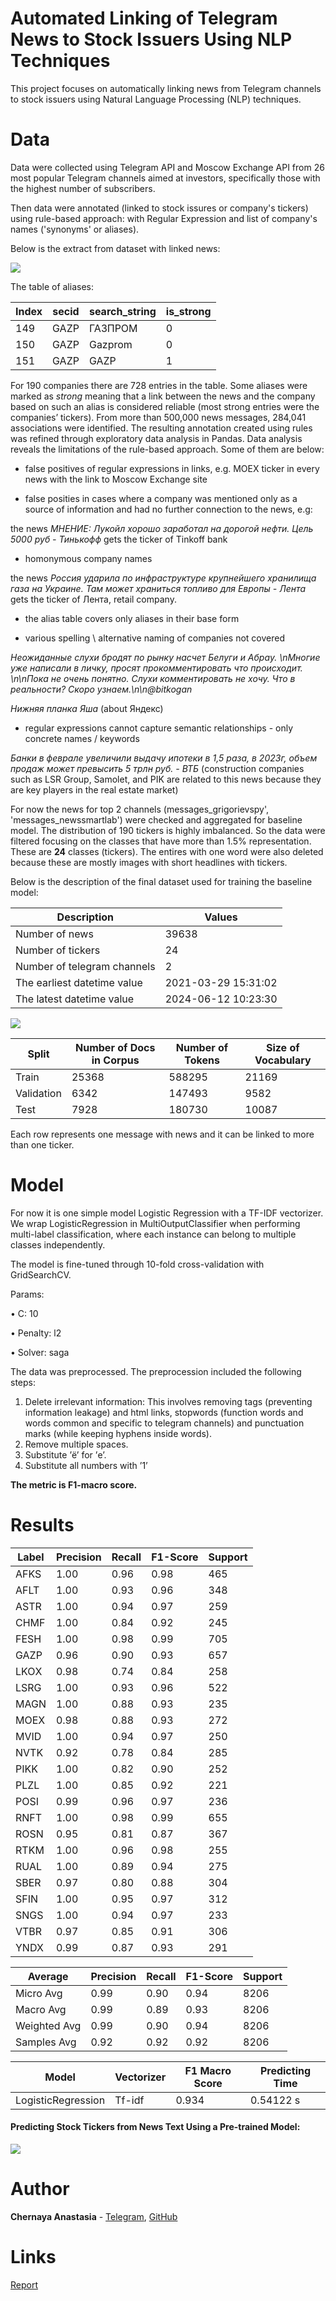 # Automated Linking of Telegram News to Stock Issuers Using NLP Techniques

This project focuses on automatically linking news from Telegram channels to stock issuers using Natural Language Processing (NLP) techniques.

# Data
Data were collected using Telegram API and Moscow Exchange API from 26 most popular Telegram channels aimed at
investors, specifically those with the highest number of subscribers. 

Then data were annotated (linked to stock issures or company's tickers) using rule-based approach: with Regular Expression and list of company's names ('synonyms' or aliases).

Below is the extract from dataset with linked news:

![](https://github.com/ChernayaAnastasia/Screenshots/blob/master/raw_stock_news.png)

The table of aliases:

| Index | secid | search_string | is_strong |
|-------|-------|---------------|-----------|
| 149   | GAZP  | ГАЗПРОМ       | 0         |
| 150   | GAZP  | Gazprom       | 0         |
| 151   | GAZP  | GAZP          | 1         |


For 190 companies there are 728 entries in the table. Some aliases were marked as *strong* meaning that a link between the news and the
company based on such an alias is considered reliable (most strong entries were the companies’ tickers). From more than 500,000 news messages, 284,041 associations were identified. The resulting annotation created using rules was refined through exploratory data analysis in Pandas. Data analysis reveals the limitations of the rule-based approach. Some of them are below:

* false positives of regular expressions in links, e.g. MOEX ticker in every news with the link to Moscow Exchange site
  
* false posities in cases where a company was mentioned only as a source of information and had no further connection to the news, e.g:
  
the news *МНЕНИЕ: Лукойл хорошо заработал на дорогой нефти. Цель 5000 руб - Тинькофф* gets the ticker of Tinkoff bank

* homonymous company names
  
the news *Россия ударила по инфраструктуре крупнейшего хранилища газа на Украине. Там может храниться топливо для Европы - Лента* gets the ticker of Лента, retail company. 

* the alias table covers only aliases in their base form
  
* various spelling \ alternative naming of companies not covered
  
*Неожиданные слухи бродят по рынку насчет Белуги и Абрау. \nМногие уже написали в личку, просят прокомментировать что происходит. \n\nПока не очень понятно. Слухи комментировать не хочу. Что в реальности? Скоро узнаем.\n\n@bitkogan*

*Нижняя планка Яша* (about Яндекс)

* regular expressions cannot capture semantic relationships - only concrete names / keywords
  
*Банки в феврале увеличили выдачу ипотеки в 1,5 раза, в 2023г, объем продаж может превысить 5 трлн руб. - ВТБ* (construction companies such as LSR Group, Samolet, and PIK are related to this news because they are key players in the real estate market)

For now the news for top 2 channels (messages_grigorievspy', 'messages_newssmartlab') were checked and aggregated for baseline model. The distribution of 190 tickers is highly imbalanced. So the data were filtered focusing on the classes that have more than 1.5% representation. These are **24** classes (tickers). The entires with one word were also deleted because these are mostly images with short headlines with tickers. 

Below is the description of the final dataset used for training the baseline model:

| Description                   | Values            |
|-------------------------------|-------------------|
| Number of news                | 39638            |
| Number of tickers             | 24               |
| Number of telegram channels   | 2                |
| The earliest datetime value   | 2021-03-29 15:31:02 |
| The latest datetime value     | 2024-06-12 10:23:30 |


![](https://github.com/ChernayaAnastasia/Screenshots/blob/master/baseline_distribution.png)

| Split        | Number of Docs in Corpus | Number of Tokens | Size of Vocabulary |
|--------------|--------------------------|------------------|--------------------|
| Train        | 25368                    | 588295           | 21169             |
| Validation   | 6342                     | 147493           | 9582              |
| Test         | 7928                     | 180730           | 10087             |


Each row represents one message with news and it can be linked to more than one ticker. 

# Model

For now it is one simple model Logistic Regression with a TF-IDF vectorizer. 
We wrap LogisticRegression in MultiOutputClassifier when performing multi-label classification, where each instance can belong to multiple classes independently.

The model is fine-tuned through 10-fold cross-validation with GridSearchCV.

Params:

• C: 10

• Penalty: l2

• Solver: saga

The data was preprocessed. The preprocession included the following steps:

1. Delete irrelevant information: This involves removing tags (preventing
information leakage) and html links, stopwords (function words and
words common and specific to telegram channels) and punctuation marks
(while keeping hyphens inside words).
3. Remove multiple spaces. 
4. Substitute ’ё’ for ’е’.
5. Substitute all numbers with ’1’

**The metric is F1-macro score.**

# Results

| Label | Precision | Recall | F1-Score | Support |
|-------|-----------|--------|----------|---------|
| AFKS  | 1.00      | 0.96   | 0.98     | 465     |
| AFLT  | 1.00      | 0.93   | 0.96     | 348     |
| ASTR  | 1.00      | 0.94   | 0.97     | 259     |
| CHMF  | 1.00      | 0.84   | 0.92     | 245     |
| FESH  | 1.00      | 0.98   | 0.99     | 705     |
| GAZP  | 0.96      | 0.90   | 0.93     | 657     |
| LKOХ  | 0.98      | 0.74   | 0.84     | 258     |
| LSRG  | 1.00      | 0.93   | 0.96     | 522     |
| MAGN  | 1.00      | 0.88   | 0.93     | 235     |
| MOEX  | 0.98      | 0.88   | 0.93     | 272     |
| MVID  | 1.00      | 0.94   | 0.97     | 250     |
| NVTK  | 0.92      | 0.78   | 0.84     | 285     |
| PIKK  | 1.00      | 0.82   | 0.90     | 252     |
| PLZL  | 1.00      | 0.85   | 0.92     | 221     |
| POSI  | 0.99      | 0.96   | 0.97     | 236     |
| RNFT  | 1.00      | 0.98   | 0.99     | 655     |
| ROSN  | 0.95      | 0.81   | 0.87     | 367     |
| RTKM  | 1.00      | 0.96   | 0.98     | 255     |
| RUAL  | 1.00      | 0.89   | 0.94     | 275     |
| SBER  | 0.97      | 0.80   | 0.88     | 304     |
| SFIN  | 1.00      | 0.95   | 0.97     | 312     |
| SNGS  | 1.00      | 0.94   | 0.97     | 233     |
| VTBR  | 0.97      | 0.85   | 0.91     | 306     |
| YNDX  | 0.99      | 0.87   | 0.93     | 291     |

| Average        | Precision | Recall | F1-Score | Support |
|----------------|-----------|--------|----------|---------|
| Micro Avg      | 0.99      | 0.90   | 0.94     | 8206    |
| Macro Avg      | 0.99      | 0.89   | 0.93     | 8206    |
| Weighted Avg   | 0.99      | 0.90   | 0.94     | 8206    |
| Samples Avg    | 0.92      | 0.92   | 0.92     | 8206    |

| Model              | Vectorizer | F1 Macro Score | Predicting Time |
|--------------------|------------|----------------|-----------------|
| LogisticRegression | Tf-idf     | 0.934          | 0.54122 s       |


#### Predicting Stock Tickers from News Text Using a Pre-trained Model:

![](https://github.com/ChernayaAnastasia/Screenshots/blob/master/example_baseline.png)

# Author

**Chernaya Anastasia** - [Telegram](https://t.me/ChernayaAnastasia), [GitHub](https://github.com/ChernayaAnastasia)

# Links
[Report](https://drive.google.com/file/d/1-ImMnK1dKLTdvboOSXVte_eFUAKXgFYw/view?usp=sharing)

